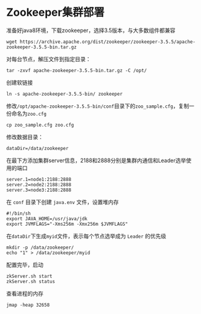 # Zookeeper集群部署

准备好java8环境，下载zookeeper，选择3.5版本，与大多数组件都兼容

```shell
wget https://archive.apache.org/dist/zookeeper/zookeeper-3.5.5/apache-zookeeper-3.5.5-bin.tar.gz
```

对每台节点，解压文件到指定目录：

```shell
tar -zxvf apache-zookeeper-3.5.5-bin.tar.gz -C /opt/
```

创建软链接
```shell
ln -s apache-zookeeper-3.5.5-bin/ zookeeper
```

修改`/opt/apache-zookeeper-3.5.5-bin/conf`目录下的`zoo_sample.cfg`，复制一份命名为`zoo.cfg`

```shell
cp zoo_sample.cfg zoo.cfg
```

修改数据目录：

```
dataDir=/data/zookeeper
```

在最下方添加集群server信息，2188和2888分别是集群内通信和Leader选举使用的端口

```
server.1=node1:2188:2888
server.2=node2:2188:2888
server.3=node3:2188:2888
```

在 `conf` 目录下创建 `java.env` 文件，设置堆内存

```shell
#!/bin/sh
export JAVA_HOME=/usr/java/jdk 
export JVMFLAGS="-Xms256m -Xmx256m $JVMFLAGS"
```

在`dataDir`下生成`myid`文件，表示每个节点选举成为 `Leader` 的优先级

```shell
mkdir -p /data/zookeeper/
echo "1" > /data/zookeeper/myid
```

配置完毕，启动

```shell
zkServer.sh start
zkServer.sh status
```

查看进程的内存

```shell
jmap -heap 32658
```

